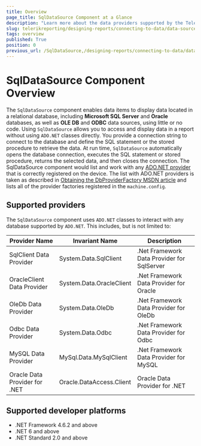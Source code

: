 ```yaml
---
title: Overview
page_title: SqlDataSource Component at a Glance
description: "Learn more about the data providers supported by the Telerik Reporting SqlDataSource and how you may use the component in reports."
slug: telerikreporting/designing-reports/connecting-to-data/data-source-components/sqldatasource-component/overview
tags: overview
published: True
position: 0
previous_url: /SqlDataSource,/designing-reports/connecting-to-data/data-source-components/sqldatasource-component/
---
```


<style>
table th:first-of-type {
	width: 30%;
}
table th:nth-of-type(2) {
	width: 30%;
}
table th:nth-of-type(3) {
	width: 40%;
}
</style>

# SqlDataSource Component Overview

The `SqlDataSource` component enables data items to display data located in a relational database, including __Microsoft SQL Server__ and __Oracle__ databases, as well as __OLE DB__ and __ODBC__ data sources, using little or no code. Using `SqlDataSource` allows you to access and display data in a report without using `ADO.NET` classes directly. You provide a connection string to connect to the database and define the SQL statement or the stored procedure to retrieve the data. At run time, `SqlDataSource` automatically opens the database connection, executes the SQL statement or stored procedure, returns the selected data, and then closes the connection. The SqlDataSource component would list and work with any [ADO.NET provider](https://learn.microsoft.com/en-us/dotnet/framework/data/adonet/ado-net-overview) that is correctly registered on the device. The list with ADO.NET providers is taken as described in [Obtaining the DbProviderFactory MSDN article](https://learn.microsoft.com/en-us/dotnet/framework/data/adonet/obtaining-a-dbproviderfactory) and lists all of the provider factories registered in the `machine.config`.

## Supported providers

The `SqlDataSource` component uses `ADO.NET` classes to interact with any database supported by `ADO.NET`. This includes, but is not limited to:

| Provider Name | Invariant Name | Description |
| ------ | ------ | ------ |
|SqlClient Data Provider|System.Data.SqlClient|.Net Framework Data Provider for SqlServer|
|OracleClient Data Provider|System.Data.OracleClient|.Net Framework Data Provider for Oracle|
|OleDb Data Provider|System.Data.OleDb|.Net Framework Data Provider for OleDb|
|Odbc Data Provider|System.Data.Odbc|.Net Framework Data Provider for Odbc|
|MySQL Data Provider|MySql.Data.MySqlClient|.Net Framework Data Provider for MySQL|
|Oracle Data Provider for .NET|Oracle.DataAccess.Client|Oracle Data Provider for .NET|

## Supported developer platforms

* .NET Framework 4.6.2 and above
* .NET 6 and above
* .NET Standard 2.0 and above
